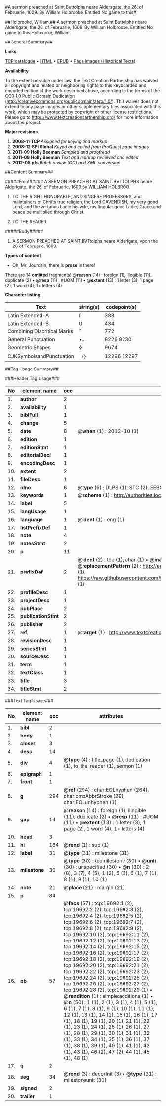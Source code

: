 #A sermon preached at Saint Buttolphs neare Aldersgate, the 26. of Februarie, 1609. By William Holbrooke. Entitled No gaine to this#

##Holbrooke, William.##
A sermon preached at Saint Buttolphs neare Aldersgate, the 26. of Februarie, 1609. By William Holbrooke. Entitled No gaine to this
Holbrooke, William.

##General Summary##

**Links**

[TCP catalogue](http://www.ota.ox.ac.uk/tcp/)  • 
[HTML](http://tei.it.ox.ac.uk/tcp/Texts-HTML/free/A03/A03444.html)  • 
[EPUB](http://tei.it.ox.ac.uk/tcp/Texts-EPUB/free/A03/A03444.epub) • 
[Page images (Historical Texts)](https://historicaltexts.jisc.ac.uk/eebo-99854281e)

**Availability**

To the extent possible under law, the Text Creation Partnership has waived all copyright and related or neighboring rights to this keyboarded and encoded edition of the work described above, according to the terms of the CC0 1.0 Public Domain Dedication (http://creativecommons.org/publicdomain/zero/1.0/). This waiver does not extend to any page images or other supplementary files associated with this work, which may be protected by copyright or other license restrictions. Please go to https://www.textcreationpartnership.org/ for more information about the project.

**Major revisions**

1. __2008-11__ __TCP__ *Assigned for keying and markup*
1. __2008-12__ __SPi Global__ *Keyed and coded from ProQuest page images*
1. __2011-09__ __Holly Beeman__ *Sampled and proofread*
1. __2011-09__ __Holly Beeman__ *Text and markup reviewed and edited*
1. __2012-05__ __pfs__ *Batch review (QC) and XML conversion*

##Content Summary##

#####Front#####
A SERMON PREACHED AT SAINT BVTTOLPHS neare Alderſgate, the 26. of Februarie, 1609.By WILLIAM HOLBROO
1. TO THE RIGHT HONORABLE, AND SINCERE PROFESSORS, and maintainers of Chriſts true religion, the Lord CAVENDISH, my very good Lord, and the vertuous Ladie his wife, my ſingular good Ladie, Grace and peace be multiplied through Christ.

1. TO THE READER.

#####Body#####

1. A SERMON PREACHED AT SAINT BVTtolphs neare Alderſgate, vpon the 26 of Februarie, 1609.

**Types of content**

  * Oh, Mr. Jourdain, there is **prose** in there!

There are 14 **omitted** fragments! 
 @__reason__ (14) : foreign (1), illegible (11), duplicate (2)  •  @__resp__ (11) : #UOM (11)  •  @__extent__ (13) : 1 letter (3), 1 page (2), 1 word (4), 1+ letters (4)

**Character listing**


|Text|string(s)|codepoint(s)|
|---|---|---|
|Latin Extended-A|ſ|383|
|Latin Extended-B|Ʋ|434|
|Combining             Diacritical Marks|̄|772|
|General Punctuation|•…|8226 8230|
|Geometric Shapes|◊|9674|
|CJKSymbolsandPunctuation|〈〉|12296 12297|

##Tag Usage Summary##

###Header Tag Usage###

|No|element name|occ|attributes|
|---|---|---|---|
|1.|__author__|2||
|2.|__availability__|1||
|3.|__biblFull__|1||
|4.|__change__|5||
|5.|__date__|8| @__when__ (1) : 2012-10 (1)|
|6.|__edition__|1||
|7.|__editionStmt__|1||
|8.|__editorialDecl__|1||
|9.|__encodingDesc__|1||
|10.|__extent__|2||
|11.|__fileDesc__|1||
|12.|__idno__|6| @__type__ (6) : DLPS (1), STC (2), EEBO-CITATION (1), PROQUEST (1), VID (1)|
|13.|__keywords__|1| @__scheme__ (1) : http://authorities.loc.gov/ (1)|
|14.|__label__|5||
|15.|__langUsage__|1||
|16.|__language__|1| @__ident__ (1) : eng (1)|
|17.|__listPrefixDef__|1||
|18.|__note__|4||
|19.|__notesStmt__|2||
|20.|__p__|11||
|21.|__prefixDef__|2| @__ident__ (2) : tcp (1), char (1)  •  @__matchPattern__ (2) : ([0-9\-]+):([0-9IVX]+) (1), (.+) (1)  •  @__replacementPattern__ (2) : http://eebo.chadwyck.com/downloadtiff?vid=$1&page=$2 (1), https://raw.githubusercontent.com/textcreationpartnership/Texts/master/tcpchars.xml#$1 (1)|
|22.|__profileDesc__|1||
|23.|__projectDesc__|1||
|24.|__pubPlace__|2||
|25.|__publicationStmt__|2||
|26.|__publisher__|2||
|27.|__ref__|1| @__target__ (1) : http://www.textcreationpartnership.org/docs/. (1)|
|28.|__revisionDesc__|1||
|29.|__seriesStmt__|1||
|30.|__sourceDesc__|1||
|31.|__term__|1||
|32.|__textClass__|1||
|33.|__title__|3||
|34.|__titleStmt__|2||


###Text Tag Usage###

|No|element name|occ|attributes|
|---|---|---|---|
|1.|__bibl__|2||
|2.|__body__|1||
|3.|__closer__|3||
|4.|__desc__|14||
|5.|__div__|4| @__type__ (4) : title_page (1), dedication (1), to_the_reader (1), sermon (1)|
|6.|__epigraph__|1||
|7.|__front__|1||
|8.|__g__|294| @__ref__ (294) : char:EOLhyphen (264), char:cmbAbbrStroke (29), char:EOLunhyphen (1)|
|9.|__gap__|14| @__reason__ (14) : foreign (1), illegible (11), duplicate (2)  •  @__resp__ (11) : #UOM (11)  •  @__extent__ (13) : 1 letter (3), 1 page (2), 1 word (4), 1+ letters (4)|
|10.|__head__|3||
|11.|__hi__|164| @__rend__ (1) : sup (1)|
|12.|__label__|31| @__type__ (31) : milestone (31)|
|13.|__milestone__|30| @__type__ (30) : tcpmilestone (30)  •  @__unit__ (30) : unspecified (30)  •  @__n__ (30) : 2 (8), 3 (7), 4 (5), 1 (2), 5 (3), 6 (1), 7 (1), 8 (1), 9 (1), 10 (1)|
|14.|__note__|21| @__place__ (21) : margin (21)|
|15.|__p__|84||
|16.|__pb__|57| @__facs__ (57) : tcp:19692:1 (2), tcp:19692:2 (2), tcp:19692:3 (2), tcp:19692:4 (2), tcp:19692:5 (2), tcp:19692:6 (2), tcp:19692:7 (2), tcp:19692:8 (2), tcp:19692:9 (2), tcp:19692:10 (2), tcp:19692:11 (2), tcp:19692:12 (2), tcp:19692:13 (2), tcp:19692:14 (2), tcp:19692:15 (2), tcp:19692:16 (2), tcp:19692:17 (2), tcp:19692:18 (2), tcp:19692:19 (2), tcp:19692:20 (2), tcp:19692:21 (2), tcp:19692:22 (2), tcp:19692:23 (2), tcp:19692:24 (2), tcp:19692:25 (2), tcp:19692:26 (2), tcp:19692:27 (2), tcp:19692:28 (2), tcp:19692:29 (1)  •  @__rendition__ (1) : simple:additions (1)  •  @__n__ (50) : 1 (1), 2 (1), 3 (1), 4 (1), 5 (1), 6 (1), 7 (1), 8 (1), 9 (1), 10 (1), 11 (1), 12 (1), 13 (1), 14 (1), 15 (1), 16 (1), 17 (1), 18 (1), 19 (1), 20 (1), 21 (1), 22 (1), 23 (1), 24 (1), 25 (1), 26 (1), 27 (1), 28 (1), 29 (1), 30 (1), 31 (1), 32 (1), 33 (1), 34 (1), 35 (1), 36 (1), 37 (1), 38 (1), 39 (1), 40 (1), 41 (1), 42 (1), 43 (1), 46 (2), 47 (2), 44 (1), 45 (1), 48 (1)|
|17.|__q__|2||
|18.|__seg__|34| @__rend__ (3) : decorInit (3)  •  @__type__ (31) : milestoneunit (31)|
|19.|__signed__|2||
|20.|__trailer__|1||

